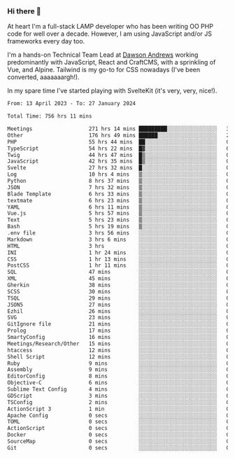 ### Hi there 👋

<!--
**JamesNock/JamesNock** is a ✨ _special_ ✨ repository because its `README.md` (this file) appears on your GitHub profile.

Here are some ideas to get you started:

- 🔭 I’m currently working on ...
- 🌱 I’m currently learning ...
- 👯 I’m looking to collaborate on ...
- 🤔 I’m looking for help with ...
- 💬 Ask me about ...
- 📫 How to reach me: ...
- 😄 Pronouns: ...
- ⚡ Fun fact: ...
-->
At heart I'm a full-stack LAMP developer who has been writing OO PHP code for well over a decade. However, I am using JavaScript and/or JS frameworks every day too.

I'm a hands-on Technical Team Lead at [Dawson Andrews](https://www.dawsonandrews.com/) working predominantly with JavaScript, React and CraftCMS, with a sprinkling of Vue, and Alpine. Tailwind is my go-to for CSS nowadays (I've been converted, aaaaaaargh!).

In my spare time I've started playing with SvelteKit (it's very, very, nice!).

<!--START_SECTION:waka-->

```txt
From: 13 April 2023 - To: 27 January 2024

Total Time: 756 hrs 11 mins

Meetings                  271 hrs 14 mins █████████░░░░░░░░░░░░░░░░   35.88 %
Other                     176 hrs 49 mins ██████░░░░░░░░░░░░░░░░░░░   23.39 %
PHP                       55 hrs 44 mins  ██░░░░░░░░░░░░░░░░░░░░░░░   07.37 %
TypeScript                54 hrs 22 mins  █▓░░░░░░░░░░░░░░░░░░░░░░░   07.19 %
Twig                      44 hrs 47 mins  █▒░░░░░░░░░░░░░░░░░░░░░░░   05.92 %
JavaScript                42 hrs 35 mins  █▒░░░░░░░░░░░░░░░░░░░░░░░   05.63 %
Svelte                    27 hrs 32 mins  █░░░░░░░░░░░░░░░░░░░░░░░░   03.64 %
Log                       10 hrs 4 mins   ▒░░░░░░░░░░░░░░░░░░░░░░░░   01.33 %
Python                    8 hrs 37 mins   ▒░░░░░░░░░░░░░░░░░░░░░░░░   01.14 %
JSON                      7 hrs 32 mins   ▒░░░░░░░░░░░░░░░░░░░░░░░░   01.00 %
Blade Template            6 hrs 33 mins   ▒░░░░░░░░░░░░░░░░░░░░░░░░   00.87 %
textmate                  6 hrs 23 mins   ▒░░░░░░░░░░░░░░░░░░░░░░░░   00.85 %
YAML                      6 hrs 11 mins   ▒░░░░░░░░░░░░░░░░░░░░░░░░   00.82 %
Vue.js                    5 hrs 57 mins   ▒░░░░░░░░░░░░░░░░░░░░░░░░   00.79 %
Text                      5 hrs 23 mins   ▒░░░░░░░░░░░░░░░░░░░░░░░░   00.71 %
Bash                      5 hrs 19 mins   ▒░░░░░░░░░░░░░░░░░░░░░░░░   00.70 %
.env file                 3 hrs 56 mins   ░░░░░░░░░░░░░░░░░░░░░░░░░   00.52 %
Markdown                  3 hrs 6 mins    ░░░░░░░░░░░░░░░░░░░░░░░░░   00.41 %
HTML                      3 hrs           ░░░░░░░░░░░░░░░░░░░░░░░░░   00.40 %
INI                       1 hr 24 mins    ░░░░░░░░░░░░░░░░░░░░░░░░░   00.19 %
CSS                       1 hr 13 mins    ░░░░░░░░░░░░░░░░░░░░░░░░░   00.16 %
PostCSS                   1 hr 11 mins    ░░░░░░░░░░░░░░░░░░░░░░░░░   00.16 %
SQL                       47 mins         ░░░░░░░░░░░░░░░░░░░░░░░░░   00.10 %
XML                       45 mins         ░░░░░░░░░░░░░░░░░░░░░░░░░   00.10 %
Gherkin                   38 mins         ░░░░░░░░░░░░░░░░░░░░░░░░░   00.09 %
SCSS                      30 mins         ░░░░░░░░░░░░░░░░░░░░░░░░░   00.07 %
TSQL                      29 mins         ░░░░░░░░░░░░░░░░░░░░░░░░░   00.07 %
JSON5                     27 mins         ░░░░░░░░░░░░░░░░░░░░░░░░░   00.06 %
Ezhil                     26 mins         ░░░░░░░░░░░░░░░░░░░░░░░░░   00.06 %
SVG                       23 mins         ░░░░░░░░░░░░░░░░░░░░░░░░░   00.05 %
GitIgnore file            21 mins         ░░░░░░░░░░░░░░░░░░░░░░░░░   00.05 %
Prolog                    17 mins         ░░░░░░░░░░░░░░░░░░░░░░░░░   00.04 %
SmartyConfig              16 mins         ░░░░░░░░░░░░░░░░░░░░░░░░░   00.04 %
Meetings/Research/Other   15 mins         ░░░░░░░░░░░░░░░░░░░░░░░░░   00.03 %
htaccess                  12 mins         ░░░░░░░░░░░░░░░░░░░░░░░░░   00.03 %
Shell Script              12 mins         ░░░░░░░░░░░░░░░░░░░░░░░░░   00.03 %
Ruby                      9 mins          ░░░░░░░░░░░░░░░░░░░░░░░░░   00.02 %
Assembly                  9 mins          ░░░░░░░░░░░░░░░░░░░░░░░░░   00.02 %
EditorConfig              8 mins          ░░░░░░░░░░░░░░░░░░░░░░░░░   00.02 %
Objective-C               6 mins          ░░░░░░░░░░░░░░░░░░░░░░░░░   00.02 %
Sublime Text Config       4 mins          ░░░░░░░░░░░░░░░░░░░░░░░░░   00.01 %
GDScript                  3 mins          ░░░░░░░░░░░░░░░░░░░░░░░░░   00.01 %
TSConfig                  2 mins          ░░░░░░░░░░░░░░░░░░░░░░░░░   00.01 %
ActionScript 3            1 min           ░░░░░░░░░░░░░░░░░░░░░░░░░   00.00 %
Apache Config             0 secs          ░░░░░░░░░░░░░░░░░░░░░░░░░   00.00 %
TOML                      0 secs          ░░░░░░░░░░░░░░░░░░░░░░░░░   00.00 %
ActionScript              0 secs          ░░░░░░░░░░░░░░░░░░░░░░░░░   00.00 %
Docker                    0 secs          ░░░░░░░░░░░░░░░░░░░░░░░░░   00.00 %
SourceMap                 0 secs          ░░░░░░░░░░░░░░░░░░░░░░░░░   00.00 %
Git                       0 secs          ░░░░░░░░░░░░░░░░░░░░░░░░░   00.00 %
```

<!--END_SECTION:waka-->
